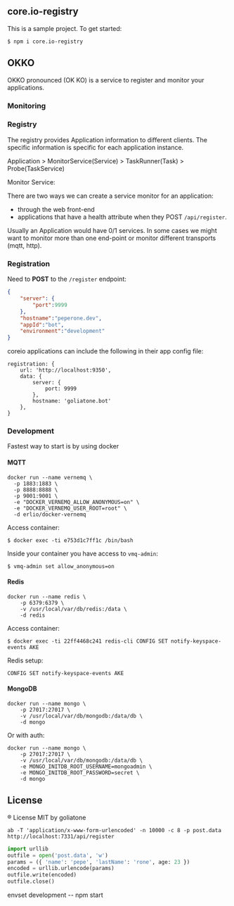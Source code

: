 ## core.io-registry

This is a sample project. To get started:
```
$ npm i core.io-registry
```

## OKKO 

OKKO pronounced (OK KO) is a service to register and monitor your applications. 

### Monitoring

### Registry

The registry provides Application information to different clients. The specific information is specific for each application instance. 



Application > MonitorService(Service) > TaskRunner(Task) > Probe(TaskService)

Monitor Service:

There are two ways we can create a service monitor for an application:

* through the web front-end
* applications that have a health attribute when they POST `/api/register`.

Usually an Application would have 0/1 services. In some cases we might want to monitor more than one end-point or monitor different transports (mqtt, http).


### Registration

Need to **POST** to the `/register` endpoint:

```json
{ 
    "server": {
        "port":9999
    },
    "hostname":"peperone.dev",
    "appId":"bot", 
    "environment":"development"
}
```

coreio applications can include the following in their app config file:

```
registration: {
    url: 'http://localhost:9350',
    data: {
        server: {
            port: 9999
        },
        hostname: 'goliatone.bot'
    },
}
```



### Development 

Fastest way to start is by using docker

#### MQTT

```
docker run --name vernemq \
  -p 1883:1883 \
  -p 8888:8888 \
  -p 9001:9001 \
  -e "DOCKER_VERNEMQ_ALLOW_ANONYMOUS=on" \
  -e "DOCKER_VERNEMQ_USER_ROOT=root" \
  -d erlio/docker-vernemq
```

Access container:

```
$ docker exec -ti e753d1c7ff1c /bin/bash 
```

Inside your container you have access to `vmq-admin`:

```
$ vmq-admin set allow_anonymous=on
```

#### Redis

```
docker run --name redis \
    -p 6379:6379 \
    -v /usr/local/var/db/redis:/data \
    -d redis
```

Access container:

```
$ docker exec -ti 22ff4468c241 redis-cli CONFIG SET notify-keyspace-events AKE
```

Redis setup:

```
CONFIG SET notify-keyspace-events AKE
```

#### MongoDB


```
docker run --name mongo \
    -p 27017:27017 \
    -v /usr/local/var/db/mongodb:/data/db \
    -d mongo
```

Or with auth:
```
docker run --name mongo \
    -p 27017:27017 \
    -v /usr/local/var/db/mongodb:/data/db \
    -e MONGO_INITDB_ROOT_USERNAME=mongoadmin \
	-e MONGO_INITDB_ROOT_PASSWORD=secret \
    -d mongo
```



## License
® License MIT by goliatone


```
ab -T 'application/x-www-form-urlencoded' -n 10000 -c 8 -p post.data http://localhost:7331/api/register
```

```python
import urllib
outfile = open('post.data', 'w')
params = ({ 'name': 'pepe', 'lastName': 'rone', age: 23 })
encoded = urllib.urlencode(params)
outfile.write(encoded)
outfile.close()
```

envset development -- npm start 


<!-- 
svelte UI elements:
https://github.com/scottbedard/svelte-heatmap
https://github.com/jikkai/svelte-flat
https://github.com/gCombinator/svelte-flat-ui
https://github.com/m59peacemaker/svelte-modal
https://github.com/saibotsivad/svelte-progress-bar
-->

<!-- 
https://sensuapp.org/
https://www.icinga.com/
https://alternativeto.net/tag/uptime-monitoring/

https://fonts.google.com/selection?category=Sans+Serif&selection.family=Audiowide|Bungee|Days+One|Exo|Fascinate+Inline|Monoton|Orbitron|Plaster|Russo+One

testing store:
https://glebbahmutov.com/blog/testing-svelte-store/
-->